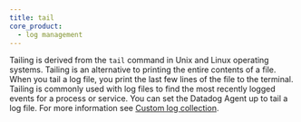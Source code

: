 ```yaml
---
title: tail
core_product:
  - log management
---
```

Tailing is derived from the `tail` command in Unix and Linux operating systems. Tailing is an alternative to printing the entire contents of a file. When you tail a log file, you print the last few lines of the file to the terminal. Tailing is commonly used with log files to find the most recently logged events for a process or service. You can set the Datadog Agent up to tail a log file. For more information see [Custom log collection][1].

[1]: /agent/logs/?tab=tailfiles#custom-log-collection